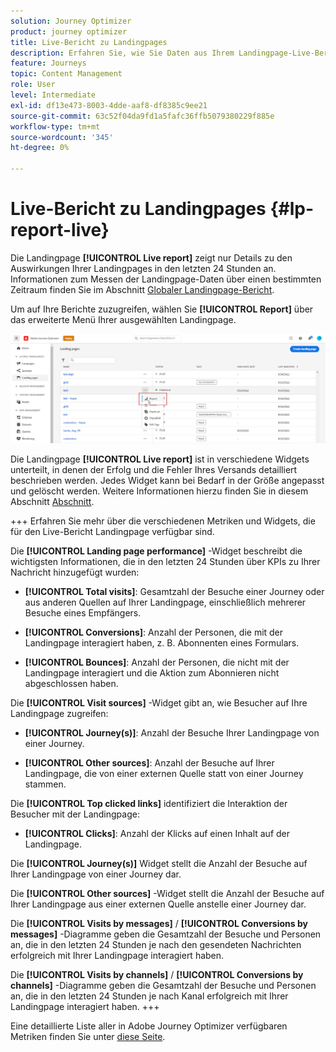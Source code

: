 ```yaml
---
solution: Journey Optimizer
product: journey optimizer
title: Live-Bericht zu Landingpages
description: Erfahren Sie, wie Sie Daten aus Ihrem Landingpage-Live-Bericht verwenden.
feature: Journeys
topic: Content Management
role: User
level: Intermediate
exl-id: df13e473-8003-4dde-aaf8-df8385c9ee21
source-git-commit: 63c52f04da9fd1a5fafc36ffb5079380229f885e
workflow-type: tm+mt
source-wordcount: '345'
ht-degree: 0%

---
```


# Live-Bericht zu Landingpages {#lp-report-live}

Die Landingpage **[!UICONTROL Live report]** zeigt nur Details zu den Auswirkungen Ihrer Landingpages in den letzten 24 Stunden an. Informationen zum Messen der Landingpage-Daten über einen bestimmten Zeitraum finden Sie im Abschnitt [Globaler Landingpage-Bericht](lp-report-global.md).

Um auf Ihre Berichte zuzugreifen, wählen Sie **[!UICONTROL Report]** über das erweiterte Menü Ihrer ausgewählten Landingpage.

![](assets/landing_page_report.png)

Die Landingpage **[!UICONTROL Live report]** ist in verschiedene Widgets unterteilt, in denen der Erfolg und die Fehler Ihres Versands detailliert beschrieben werden. Jedes Widget kann bei Bedarf in der Größe angepasst und gelöscht werden. Weitere Informationen hierzu finden Sie in diesem Abschnitt [Abschnitt](live-report.md).

+++ Erfahren Sie mehr über die verschiedenen Metriken und Widgets, die für den Live-Bericht Landingpage verfügbar sind.

Die **[!UICONTROL Landing page performance]** -Widget beschreibt die wichtigsten Informationen, die in den letzten 24 Stunden über KPIs zu Ihrer Nachricht hinzugefügt wurden:

* **[!UICONTROL Total visits]**: Gesamtzahl der Besuche einer Journey oder aus anderen Quellen auf Ihrer Landingpage, einschließlich mehrerer Besuche eines Empfängers.

* **[!UICONTROL Conversions]**: Anzahl der Personen, die mit der Landingpage interagiert haben, z. B. Abonnenten eines Formulars.

* **[!UICONTROL Bounces]**: Anzahl der Personen, die nicht mit der Landingpage interagiert und die Aktion zum Abonnieren nicht abgeschlossen haben.

Die **[!UICONTROL Visit sources]** -Widget gibt an, wie Besucher auf Ihre Landingpage zugreifen:

* **[!UICONTROL Journey(s)]**: Anzahl der Besuche Ihrer Landingpage von einer Journey.

* **[!UICONTROL Other sources]**: Anzahl der Besuche auf Ihrer Landingpage, die von einer externen Quelle statt von einer Journey stammen.

Die **[!UICONTROL Top clicked links]** identifiziert die Interaktion der Besucher mit der Landingpage:

* **[!UICONTROL Clicks]**: Anzahl der Klicks auf einen Inhalt auf der Landingpage.

Die **[!UICONTROL Journey(s)]** Widget stellt die Anzahl der Besuche auf Ihrer Landingpage von einer Journey dar.

Die **[!UICONTROL Other sources]** -Widget stellt die Anzahl der Besuche auf Ihrer Landingpage aus einer externen Quelle anstelle einer Journey dar.

Die **[!UICONTROL Visits by messages]** / **[!UICONTROL Conversions by messages]** -Diagramme geben die Gesamtzahl der Besuche und Personen an, die in den letzten 24 Stunden je nach den gesendeten Nachrichten erfolgreich mit Ihrer Landingpage interagiert haben.

Die **[!UICONTROL Visits by channels]** / **[!UICONTROL Conversions by channels]** -Diagramme geben die Gesamtzahl der Besuche und Personen an, die in den letzten 24 Stunden je nach Kanal erfolgreich mit Ihrer Landingpage interagiert haben.
+++

Eine detaillierte Liste aller in Adobe Journey Optimizer verfügbaren Metriken finden Sie unter [diese Seite](live-report.md#list-of-components-live).
